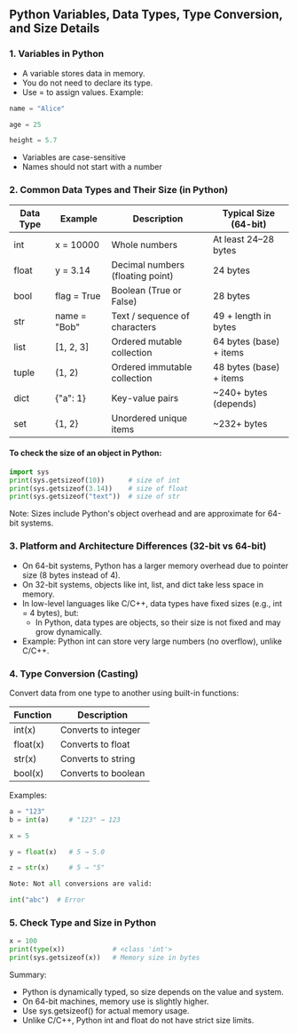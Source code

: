 ## Python Variables, Data Types, Type Conversion, and Size Details

### 1. Variables in Python
* A variable stores data in memory.
* You do not need to declare its type.
* Use = to assign values.
Example:
```python
name = "Alice"

age = 25

height = 5.7
```
* Variables are case-sensitive
* Names should not start with a number

### 2. Common Data Types and Their Size (in Python)
| **Data Type** | Example        | Description                   | Typical Size (64-bit)              |
|-----------|----------------|-------------------------------|------------------------------------|
| int       | x = 10000      | Whole numbers                 | At least 24–28 bytes               |
| float     | y = 3.14       | Decimal numbers (floating point) | 24 bytes                        |
| bool      | flag = True    | Boolean (True or False)       | 28 bytes                           |
| str       | name = "Bob"   | Text / sequence of characters | 49 + length in bytes               |
| list      | [1, 2, 3]      | Ordered mutable collection    | 64 bytes (base) + items            |
| tuple     | (1, 2)         | Ordered immutable collection  | 48 bytes (base) + items            |
| dict      | {"a": 1}       | Key-value pairs               | ~240+ bytes (depends)              |
| set       | {1, 2}         | Unordered unique items        | ~232+ bytes                        |


#### To check the size of an object in Python:
```python
import sys
print(sys.getsizeof(10))      # size of int
print(sys.getsizeof(3.14))    # size of float
print(sys.getsizeof("text"))  # size of str
```
Note: Sizes include Python's object overhead and are approximate for 64-bit systems.

### 3. Platform and Architecture Differences (32-bit vs 64-bit)
* On 64-bit systems, Python has a larger memory overhead due to pointer size (8 bytes instead of 4).
* On 32-bit systems, objects like int, list, and dict take less space in memory.
* In low-level languages like C/C++, data types have fixed sizes (e.g., int = 4 bytes), but:
    * In Python, data types are objects, so their size is not fixed and may grow dynamically.
* Example: Python int can store very large numbers (no overflow), unlike C/C++.

### 4. Type Conversion (Casting)
Convert data from one type to another using built-in functions:

| Function   | Description             |
|------------|-------------------------|
| int(x)     | Converts to integer     |
| float(x)   | Converts to float       |
| str(x)     | Converts to string      |
| bool(x)    | Converts to boolean     |


Examples:
``` python
a = "123"
b = int(a)     # "123" → 123

x = 5

y = float(x)   # 5 → 5.0

z = str(x)     # 5 → "5"

Note: Not all conversions are valid:

int("abc")  # Error
```
### 5. Check Type and Size in Python
```python
x = 100
print(type(x))            # <class 'int'>
print(sys.getsizeof(x))   # Memory size in bytes
```
Summary:
* Python is dynamically typed, so size depends on the value and system.
* On 64-bit machines, memory use is slightly higher.
* Use sys.getsizeof() for actual memory usage.
* Unlike C/C++, Python int and float do not have strict size limits.
